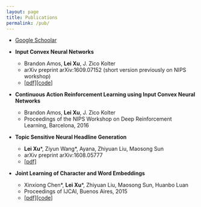 ```yaml
---
layout: page
title: Publications
permalink: /pub/
---
```


- [Google Schoolar](https://scholar.google.com/citations?user=Ag1plqUAAAAJ)

- **Input Convex Neural Networks**
	- Brandon Amos, **Lei Xu**, J. Zico Kolter
	- arXiv preprint arXiv:1609.07152 (short version previously on NIPS workshop)
	- [\[pdf\]](https://arxiv.org/pdf/1609.07152.pdf)[\[code\]](https://github.com/locuslab/icnn)

- **Continuous Action Reinforcement Learning using Input Convex Neural Networks**
	- Brandon Amos, **Lei Xu**, J. Zico Kolter
	- Proceedings of the NIPS Workshop on Deep Reinforcement Learning, Barcelona, 2016

- **Topic Sensitive Neural Headline Generation**
	- **Lei Xu**\*, Ziyun Wang*, Ayana, Zhiyuan Liu, Maosong Sun
	- arXiv preprint arXiv:1608.05777
	- [\[pdf\]](https://arxiv.org/pdf/1608.05777.pdf)
	
- **Joint Learning of Character and Word Embeddings**
	- Xinxiong Chen\*, **Lei Xu**\*, Zhiyuan Liu, Maosong Sun, Huanbo Luan
	- Proceedings of IJCAI, Buenos Aires, 2015
	- [\[pdf\]](http://www.thunlp.org/~lzy/publications/ijcai2015_character.pdf)[\[code\]](https://github.com/Leonard-Xu/CWE)